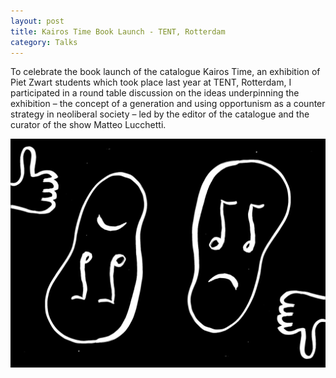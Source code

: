 ```yaml
---
layout: post
title: Kairos Time Book Launch - TENT, Rotterdam
category: Talks
---
```


To celebrate the book launch of the catalogue Kairos Time, an exhibition of Piet Zwart students which took place last year at TENT, Rotterdam, I participated in a round table discussion on the ideas underpinning the exhibition – the concept of a generation and using opportunism as a counter strategy in neoliberal society – led by the editor of the catalogue and the curator of the show Matteo Lucchetti.

![05-21-15](/assets/img/05-21-15.jpg)
